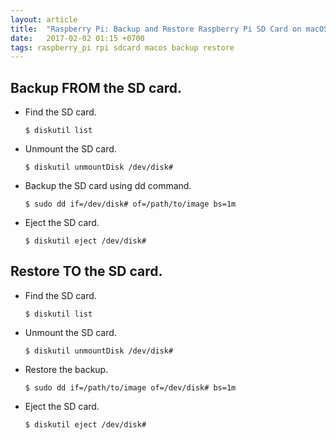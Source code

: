 ```yaml
---
layout: article
title:  "Raspberry Pi: Backup and Restore Raspberry Pi SD Card on macOS"
date:   2017-02-02 01:15 +0700
tags: raspberry_pi rpi sdcard macos backup restore
---
```


## Backup FROM the SD card.

- Find the SD card.

    `$ diskutil list`

- Unmount the SD card.

	`$ diskutil unmountDisk /dev/disk#`

- Backup the SD card using dd command.

	`$ sudo dd if=/dev/disk# of=/path/to/image bs=1m`

- Eject the SD card.

	`$ diskutil eject /dev/disk#`

## Restore TO the SD card.

- Find the SD card.

	`$ diskutil list`

- Unmount the SD card.

	`$ diskutil unmountDisk /dev/disk#`

- Restore the backup.

	`$ sudo dd if=/path/to/image of=/dev/disk# bs=1m`

- Eject the SD card.

	`$ diskutil eject /dev/disk#`
